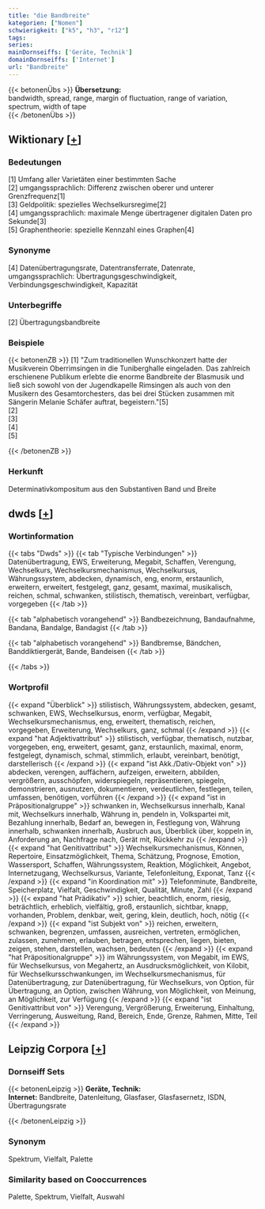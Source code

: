 ```yaml
---
title: "die Bandbreite"
kategorien: ["Nomen"]
schwierigkeit: ["k5", "h3", "r12"]
tags:
series:
mainDornseiffs: ['Geräte, Technik']
domainDornseiffs: ['Internet']
url: "Bandbreite"
---
```


{{< betonenÜbs >}}
**Übersetzung:**  
bandwidth, spread, range, margin of fluctuation, range of variation, spectrum, width of tape  
{{< /betonenÜbs >}}

## Wiktionary [[+](https://de.wiktionary.org/wiki/Bandbreite)]

### Bedeutungen
[1] Umfang aller Varietäten einer bestimmten Sache  
[2] umgangssprachlich: Differenz zwischen oberer und unterer Grenzfrequenz[1]  
[3] Geldpolitik: spezielles Wechselkursregime[2]  
[4] umgangssprachlich: maximale Menge übertragener digitalen Daten pro Sekunde[3]  
[5] Graphentheorie: spezielle Kennzahl eines Graphen[4]  

### Synonyme
[4] Datenübertragungsrate, Datentransferrate, Datenrate, umgangssprachlich: Übertragungsgeschwindigkeit, Verbindungsgeschwindigkeit, Kapazität  

### Unterbegriffe
[2] Übertragungsbandbreite  

### Beispiele
{{< betonenZB >}}
[1] "Zum traditionellen Wunschkonzert hatte der Musikverein Oberrimsingen in die Tuniberghalle eingeladen. Das zahlreich erschienene Publikum erlebte die enorme Bandbreite der Blasmusik und ließ sich sowohl von der Jugendkapelle Rimsingen als auch von den Musikern des Gesamtorchesters, das bei drei Stücken zusammen mit Sängerin Melanie Schäfer auftrat, begeistern."[5]  
[2]  
[3]  
[4]  
[5]  

{{< /betonenZB >}}
### Herkunft
Determinativkompositum aus den Substantiven Band und Breite  



## dwds [[+](https://www.dwds.de/wb/Bandbreite)]

### Wortinformation
{{< tabs "Dwds" >}}
{{< tab "Typische Verbindungen" >}}
Datenübertragung, EWS, Erweiterung, Megabit, Schaffen, Verengung, Wechselkurs, Wechselkursmechanismus, Wechselkursus, Währungssystem, abdecken, dynamisch, eng, enorm, erstaunlich, erweitern, erweitert, festgelegt, ganz, gesamt, maximal, musikalisch, reichen, schmal, schwanken, stilistisch, thematisch, vereinbart, verfügbar, vorgegeben
{{< /tab >}}

{{< tab "alphabetisch vorangehend" >}}
Bandbezeichnung, Bandaufnahme, Bandana, Bandalge, Bandagist
{{< /tab >}}

{{< tab "alphabetisch vorangehend" >}}
Bandbremse, Bändchen, Banddiktiergerät, Bande, Bandeisen
{{< /tab >}}

{{< /tabs >}}

### Wortprofil
{{< expand "Überblick" >}} stilistisch, Währungssystem, abdecken, gesamt, schwanken, EWS, Wechselkursus, enorm, verfügbar, Megabit, Wechselkursmechanismus, eng, erweitert, thematisch, reichen, vorgegeben, Erweiterung, Wechselkurs, ganz, schmal {{< /expand >}}
{{< expand "hat Adjektivattribut" >}} stilistisch, verfügbar, thematisch, nutzbar, vorgegeben, eng, erweitert, gesamt, ganz, erstaunlich, maximal, enorm, festgelegt, dynamisch, schmal, stimmlich, erlaubt, vereinbart, benötigt, darstellerisch {{< /expand >}}
{{< expand "ist Akk./Dativ-Objekt von" >}} abdecken, verengen, auffächern, aufzeigen, erweitern, abbilden, vergrößern, ausschöpfen, widerspiegeln, repräsentieren, spiegeln, demonstrieren, ausnutzen, dokumentieren, verdeutlichen, festlegen, teilen, umfassen, benötigen, vorführen {{< /expand >}}
{{< expand "ist in Präpositionalgruppe" >}} schwanken in, Wechselkursus innerhalb, Kanal mit, Wechselkurs innerhalb, Währung in, pendeln in, Volkspartei mit, Bezahlung innerhalb, Bedarf an, bewegen in, Festlegung von, Währung innerhalb, schwanken innerhalb, Ausbruch aus, Überblick über, koppeln in, Anforderung an, Nachfrage nach, Gerät mit, Rückkehr zu {{< /expand >}}
{{< expand "hat Genitivattribut" >}} Wechselkursmechanismus, Können, Repertoire, Einsatzmöglichkeit, Thema, Schätzung, Prognose, Emotion, Wassersport, Schaffen, Währungssystem, Reaktion, Möglichkeit, Angebot, Internetzugang, Wechselkursus, Variante, Telefonleitung, Exponat, Tanz {{< /expand >}}
{{< expand "in Koordination mit" >}} Telefonminute, Bandbreite, Speicherplatz, Vielfalt, Geschwindigkeit, Qualität, Minute, Zahl {{< /expand >}}
{{< expand "hat Prädikativ" >}} schier, beachtlich, enorm, riesig, beträchtlich, erheblich, vielfältig, groß, erstaunlich, sichtbar, knapp, vorhanden, Problem, denkbar, weit, gering, klein, deutlich, hoch, nötig {{< /expand >}}
{{< expand "ist Subjekt von" >}} reichen, erweitern, schwanken, begrenzen, umfassen, ausreichen, vertreten, ermöglichen, zulassen, zunehmen, erlauben, betragen, entsprechen, liegen, bieten, zeigen, stehen, darstellen, wachsen, bedeuten {{< /expand >}}
{{< expand "hat Präpositionalgruppe" >}} im Währungssystem, von Megabit, im EWS, für Wechselkursus, von Megahertz, an Ausdrucksmöglichkeit, von Kilobit, für Wechselkursschwankungen, im Wechselkursmechanismus, für Datenübertragung, zur Datenübertragung, für Wechselkurs, von Option, für Übertragung, an Option, zwischen Währung, von Möglichkeit, von Meinung, an Möglichkeit, zur Verfügung {{< /expand >}}
{{< expand "ist Genitivattribut von" >}} Verengung, Vergrößerung, Erweiterung, Einhaltung, Verringerung, Ausweitung, Rand, Bereich, Ende, Grenze, Rahmen, Mitte, Teil {{< /expand >}}

## Leipzig Corpora [[+](https://corpora.uni-leipzig.de/en/res?word=Bandbreite&corpusId=deu_newscrawl-public_2018)]

### Dornseiff Sets
{{< betonenLeipzig >}}
**Geräte, Technik:**  
**Internet:** Bandbreite, Datenleitung, Glasfaser, Glasfasernetz, ISDN, Übertragungsrate  

{{< /betonenLeipzig >}}

### Synonym
Spektrum, Vielfalt, Palette


### Similarity based on Cooccurrences
Palette, Spektrum, Vielfalt, Auswahl

